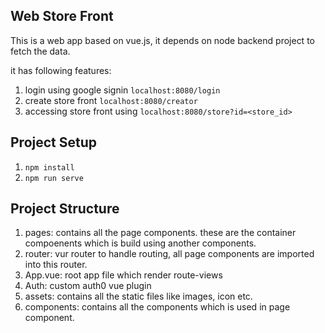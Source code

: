 ## Web Store Front
This is a web app based on vue.js, it depends on node backend project to fetch the data.


it has following features:

1. login using google signin `localhost:8080/login`
2. create store front `localhost:8080/creator`
3. accessing store front using `localhost:8080/store?id=<store_id>`

## Project Setup
1. `npm install`
2. `npm run serve`


## Project Structure
1. pages: contains all the page components. these are the container compoenents which is build using another components.
2. router: vur router to handle routing, all page components are imported into this router.
3. App.vue: root app file which render route-views
4. Auth: custom auth0 vue plugin 
5. assets: contains all the static files like images, icon etc.
6. components: contains all the components which is used in page component.
